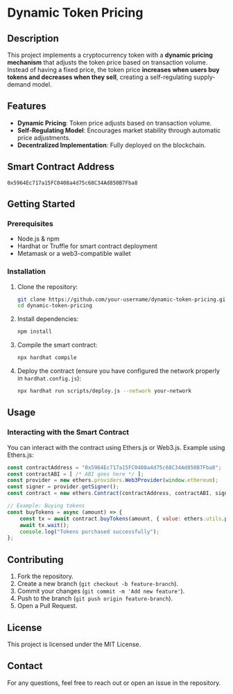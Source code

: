 # Dynamic Token Pricing

## Description
This project implements a cryptocurrency token with a **dynamic pricing mechanism** that adjusts the token price based on transaction volume. Instead of having a fixed price, the token price **increases when users buy tokens and decreases when they sell**, creating a self-regulating supply-demand model.

## Features
- **Dynamic Pricing**: Token price adjusts based on transaction volume.
- **Self-Regulating Model**: Encourages market stability through automatic price adjustments.
- **Decentralized Implementation**: Fully deployed on the blockchain.

## Smart Contract Address
`0x5964Ec717a15FC0408a4d75c68C34Ad850B7Fba8`

## Getting Started
### Prerequisites
- Node.js & npm
- Hardhat or Truffle for smart contract deployment
- Metamask or a web3-compatible wallet

### Installation
1. Clone the repository:
   ```sh
   git clone https://github.com/your-username/dynamic-token-pricing.git
   cd dynamic-token-pricing
   ```

2. Install dependencies:
   ```sh
   npm install
   ```

3. Compile the smart contract:
   ```sh
   npx hardhat compile
   ```

4. Deploy the contract (ensure you have configured the network properly in `hardhat.config.js`):
   ```sh
   npx hardhat run scripts/deploy.js --network your-network
   ```

## Usage
### Interacting with the Smart Contract
You can interact with the contract using Ethers.js or Web3.js. Example using Ethers.js:
```js
const contractAddress = "0x5964Ec717a15FC0408a4d75c68C34Ad850B7Fba8";
const contractABI = [ /* ABI goes here */ ];
const provider = new ethers.providers.Web3Provider(window.ethereum);
const signer = provider.getSigner();
const contract = new ethers.Contract(contractAddress, contractABI, signer);

// Example: Buying tokens
const buyTokens = async (amount) => {
    const tx = await contract.buyTokens(amount, { value: ethers.utils.parseEther("0.1") });
    await tx.wait();
    console.log("Tokens purchased successfully");
};
```

## Contributing
1. Fork the repository.
2. Create a new branch (`git checkout -b feature-branch`).
3. Commit your changes (`git commit -m 'Add new feature'`).
4. Push to the branch (`git push origin feature-branch`).
5. Open a Pull Request.

## License
This project is licensed under the MIT License.

## Contact
For any questions, feel free to reach out or open an issue in the repository.



